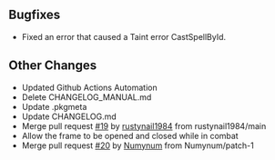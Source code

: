## Bugfixes
- Fixed an error that caused a Taint error CastSpellById.

## Other Changes
- Updated Github Actions Automation
- Delete CHANGELOG_MANUAL.md
- Update .pkgmeta
- Update CHANGELOG.md
- Merge pull request [#19](https://github.com/Wolkenschutz/KeystoneLoot/pull/19) by [rustynail1984](https://github.com/rustynail1984) from rustynail1984/main
- Allow the frame to be opened and closed while in combat
- Merge pull request [#20](https://github.com/Wolkenschutz/KeystoneLoot/pull/20) by [Numynum](https://github.com/Numynum) from Numynum/patch-1
